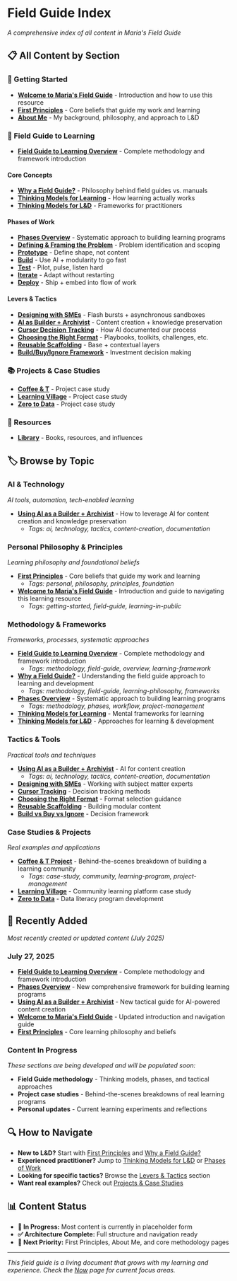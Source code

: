 # Field Guide Index

*A comprehensive index of all content in Maria's Field Guide*

## 📋 All Content by Section

### 🌱 Getting Started
- **[Welcome to Maria's Field Guide](/docs/intro)** - Introduction and how to use this resource
- **[First Principles](/docs/first-principles)** - Core beliefs that guide my work and learning
- **[About Me](/docs/about-me)** - My background, philosophy, and approach to L&D

### 🧭 Field Guide to Learning
- **[Field Guide to Learning Overview](/docs/field-guide/index)** - Complete methodology and framework introduction

#### Core Concepts
- **[Why a Field Guide?](/docs/field-guide/why-field-guide)** - Philosophy behind field guides vs. manuals
- **[Thinking Models for Learning](/docs/field-guide/thinking-models-learning)** - How learning actually works
- **[Thinking Models for L&D](/docs/field-guide/thinking-models-ld)** - Frameworks for practitioners

#### Phases of Work
- **[Phases Overview](/docs/field-guide/phases/index)** - Systematic approach to building learning programs
- **[Defining & Framing the Problem](/docs/field-guide/phases/defining-framing)** - Problem identification and scoping
- **[Prototype](/docs/field-guide/phases/prototype)** - Define shape, not content
- **[Build](/docs/field-guide/phases/build)** - Use AI + modularity to go fast
- **[Test](/docs/field-guide/phases/test)** - Pilot, pulse, listen hard
- **[Iterate](/docs/field-guide/phases/iterate)** - Adapt without restarting
- **[Deploy](/docs/field-guide/phases/deploy)** - Ship + embed into flow of work

#### Levers & Tactics
- **[Designing with SMEs](/docs/field-guide/tactics/designing-with-smes)** - Flash bursts + asynchronous sandboxes
- **[AI as Builder + Archivist](/docs/field-guide/tactics/ai-builder-archivist)** - Content creation + knowledge preservation
- **[Cursor Decision Tracking](/docs/field-guide/tactics/cursor-tracking)** - How AI documented our process
- **[Choosing the Right Format](/docs/field-guide/tactics/choosing-format)** - Playbooks, toolkits, challenges, etc.
- **[Reusable Scaffolding](/docs/field-guide/tactics/reusable-scaffolding)** - Base + contextual layers
- **[Build/Buy/Ignore Framework](/docs/field-guide/tactics/build-buy-ignore)** - Investment decision making

### 📚 Projects & Case Studies
- **[Coffee & T](/docs/projects/coffee-and-t)** - Project case study
- **[Learning Village](/docs/projects/learning-village)** - Project case study
- **[Zero to Data](/docs/projects/zero-to-data)** - Project case study

### 📖 Resources
- **[Library](/docs/library)** - Books, resources, and influences

## 🏷️ Browse by Topic

### AI & Technology
*AI tools, automation, tech-enabled learning*
- **[Using AI as a Builder + Archivist](/docs/field-guide/tactics/ai-builder-archivist)** - How to leverage AI for content creation and knowledge preservation
  - *Tags: ai, technology, tactics, content-creation, documentation*

### Personal Philosophy & Principles
*Learning philosophy and foundational beliefs*
- **[First Principles](/docs/first-principles)** - Core beliefs that guide my work and learning
  - *Tags: personal, philosophy, principles, foundation*
- **[Welcome to Maria's Field Guide](/docs/intro)** - Introduction and guide to navigating this learning resource
  - *Tags: getting-started, field-guide, learning-in-public*

### Methodology & Frameworks
*Frameworks, processes, systematic approaches*
- **[Field Guide to Learning Overview](/docs/field-guide/index)** - Complete methodology and framework introduction
  - *Tags: methodology, field-guide, overview, learning-framework*
- **[Why a Field Guide?](/docs/field-guide/why-field-guide)** - Understanding the field guide approach to learning and development
  - *Tags: methodology, field-guide, learning-philosophy, frameworks*
- **[Phases Overview](/docs/field-guide/phases/index)** - Systematic approach to building learning programs
  - *Tags: methodology, phases, workflow, project-management*
- **[Thinking Models for Learning](/docs/field-guide/thinking-models-learning)** - Mental frameworks for learning
- **[Thinking Models for L&D](/docs/field-guide/thinking-models-ld)** - Approaches for learning & development

### Tactics & Tools
*Practical tools and techniques*
- **[Using AI as a Builder + Archivist](/docs/field-guide/tactics/ai-builder-archivist)** - AI for content creation
  - *Tags: ai, technology, tactics, content-creation, documentation*
- **[Designing with SMEs](/docs/field-guide/tactics/designing-with-smes)** - Working with subject matter experts
- **[Cursor Tracking](/docs/field-guide/tactics/cursor-tracking)** - Decision tracking methods
- **[Choosing the Right Format](/docs/field-guide/tactics/choosing-format)** - Format selection guidance
- **[Reusable Scaffolding](/docs/field-guide/tactics/reusable-scaffolding)** - Building modular content
- **[Build vs Buy vs Ignore](/docs/field-guide/tactics/build-buy-ignore)** - Decision framework

### Case Studies & Projects
*Real examples and applications*
- **[Coffee & T Project](/docs/projects/coffee-and-t)** - Behind-the-scenes breakdown of building a learning community
  - *Tags: case-study, community, learning-program, project-management*
- **[Learning Village](/docs/projects/learning-village)** - Community learning platform case study
- **[Zero to Data](/docs/projects/zero-to-data)** - Data literacy program development

## 📅 Recently Added

*Most recently created or updated content (July 2025)*

### July 27, 2025
- **[Field Guide to Learning Overview](/docs/field-guide/index)** - Complete methodology and framework introduction
- **[Phases Overview](/docs/field-guide/phases/index)** - New comprehensive framework for building learning programs
- **[Using AI as a Builder + Archivist](/docs/field-guide/tactics/ai-builder-archivist)** - New tactical guide for AI-powered content creation
- **[Welcome to Maria's Field Guide](/docs/intro)** - Updated introduction and navigation guide
- **[First Principles](/docs/first-principles)** - Core learning philosophy and beliefs

### Content In Progress
*These sections are being developed and will be populated soon:*
- **Field Guide methodology** - Thinking models, phases, and tactical approaches
- **Project case studies** - Behind-the-scenes breakdowns of real learning programs
- **Personal updates** - Current learning experiments and reflections

## 🔍 How to Navigate

- **New to L&D?** Start with [First Principles](/docs/first-principles) and [Why a Field Guide?](/docs/field-guide/why-field-guide)
- **Experienced practitioner?** Jump to [Thinking Models for L&D](/docs/field-guide/thinking-models-ld) or [Phases of Work](/docs/field-guide/phases/defining-framing)
- **Looking for specific tactics?** Browse the [Levers & Tactics](/docs/field-guide/tactics/designing-with-smes) section
- **Want real examples?** Check out [Projects & Case Studies](/docs/projects/coffee-and-t)

## 📊 Content Status

- **📝 In Progress:** Most content is currently in placeholder form
- **✅ Architecture Complete:** Full structure and navigation ready
- **🎯 Next Priority:** First Principles, About Me, and core methodology pages

---

*This field guide is a living document that grows with my learning and experience. Check the [Now](/now) page for current focus areas.*
